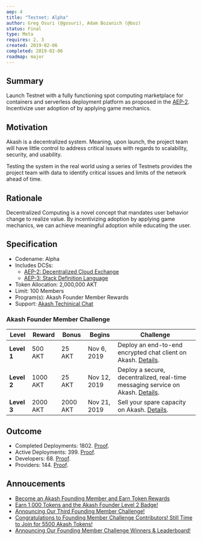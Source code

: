 ```yaml
---
aep: 4
title: "Testnet: Alpha"
author: Greg Osuri (@gosuri), Adam Bozanich (@boz)
status: Final
type: Meta
requires: 2, 3
created: 2019-02-06
completed: 2019-02-06
roadmap: major
---
```


## Summary

Launch Testnet with a fully functioning spot computing marketplace for containers and serverless deployment platform as proposed in the [AEP-2](/spec/aep-2). Incentivize user adoption of by applying game mechanics.

## Motivation

Akash is a decentralized system. Meaning, upon launch, the project team will have little control to address critical issues with regards to scalability, security, and usability.

Testing the system in the real world using a series of Testnets provides the project team with data to identify critical issues and limits of the network ahead of time.

## Rationale

Decentralized Computing is a novel concept that mandates user behavior change to realize value. By incentivizing adoption by applying game mechanics, we can achieve meaningful adoption while educating the user.

## Specification

- Codename: Alpha
- Includes DCSs:
  - [AEP-2: Decentralized Cloud Exchange](/spec/aep-2)
  - [AEP-3: Stack Definition Language](/spec/aep-3)
- Token Allocation: 2,000,000 AKT
- Limit: 100 Members
- Program(s): Akash Founder Member Rewards
- Support: [Akash Techinical Chat](https://akash.network/chat)

### Akash Founder Member Challenge

| Level | Reward | Bonus | Begins | Challenge |
| --- | --- | --- | -- | -- |
| **Level 1** | 500 AKT | 25 AKT | Nov 6, 2019 | Deploy an end-to-end encrypted chat client on Akash. [Details](https://github.com/ovrclk/ecosystem/blob/master/founders/level1/README.md).|
| **Level 2** | 1000 AKT | 25 AKT | Nov 12, 2019 | Deploy a secure, decentralized, real-time messaging service on Akash. [Details](https://github.com/ovrclk/ecosystem/blob/master/founders/level2/README.md).|
| **Level 3** | 2000 AKT |  2000 AKT | Nov 21, 2019 | Sell your spare capacity on Akash. [Details](https://github.com/ovrclk/ecosystem/blob/master/founders/level3/README.md).|

## Outcome

- Completed Deployments: 1802. [Proof](./orders.json).
- Active Deployments: 399. [Proof](./fulfillments.json).
- Developers: 68. [Proof](https://github.com/ovrclk/ecosystem/graphs/contributors).
- Providers: 144. [Proof](https://akash.vitwit.com).

## Annoucements

* [Become an Akash Founding Member and Earn Token Rewards](https://akash.network/blog/become-and-akash-founding-member-and-earn-token-rewards/)
* [Earn 1,000 Tokens and the Akash Founder Level 2 Badge!](https://akash.network/blog/earn-1000-tokens-and-the-akash-founder-level-2-badge/)
* [Announcing Our Third Founding Member Challenge!](https://akash.network/blog/announcing-our-third-founding-member-challenge-earn-2000-akash-tokens/)
* [Congratulations to Founding Member Challenge Contributors! Still Time to Join for 5500 Akash Tokens!](https://akash.network/blog/congratulations-to-founding-member-challenge-contributors-still-time-to-join-for-5500-akash-tokens)
* [Announcing Our Founding Member Challenge Winners & Leaderboard!](https://akash.network/blog/announcing-our-founding-member-challenge-winners-leaderboard)